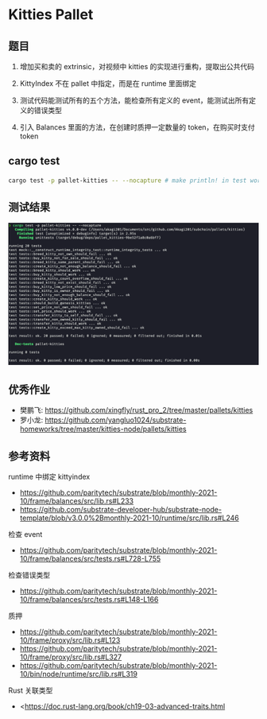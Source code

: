 # Kitties Pallet

## 题目

1. 增加买和卖的 extrinsic，对视频中 kitties 的实现进行重构，提取出公共代码

2. KittyIndex 不在 pallet 中指定，而是在 runtime 里面绑定

3. 测试代码能测试所有的五个方法，能检查所有定义的 event，能测试出所有定义的错误类型

4. 引入 Balances 里面的方法，在创建时质押一定数量的 token，在购买时支付 token

## cargo test

```bash
cargo test -p pallet-kitties -- --nocapture # make println! in test works
```

## 测试结果

![pallet_kitties_test](assets/pallet_kitties_test.png)

## 优秀作业

* 樊鹏飞: <https://github.com/xingfly/rust_pro_2/tree/master/pallets/kitties>
* 罗小龙: <https://github.com/yangluo1024/substrate-homeworks/tree/master/kitties-node/pallets/kitties>

## 参考资料

runtime 中绑定 kittyindex

* <https://github.com/paritytech/substrate/blob/monthly-2021-10/frame/balances/src/lib.rs#L233>
* <https://github.com/substrate-developer-hub/substrate-node-template/blob/v3.0.0%2Bmonthly-2021-10/runtime/src/lib.rs#L246>

检查 event

* <https://github.com/paritytech/substrate/blob/monthly-2021-10/frame/balances/src/tests.rs#L728-L755>

检查错误类型

* <https://github.com/paritytech/substrate/blob/monthly-2021-10/frame/balances/src/tests.rs#L148-L166>

质押

* <https://github.com/paritytech/substrate/blob/monthly-2021-10/frame/proxy/src/lib.rs#L123>
* <https://github.com/paritytech/substrate/blob/monthly-2021-10/frame/proxy/src/lib.rs#L327>
* <https://github.com/paritytech/substrate/blob/monthly-2021-10/bin/node/runtime/src/lib.rs#L319>

Rust 关联类型

* <https://doc.rust-lang.org/book/ch19-03-advanced-traits.html
